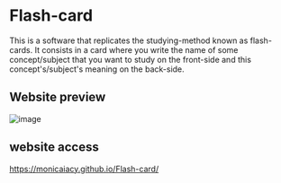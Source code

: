 # Flash-card

This is a software that replicates the studying-method known as flash-cards.
It consists in a card where you write the name of some concept/subject that you want to study on the front-side and this concept's/subject's meaning on the back-side.


## Website preview
![image](https://user-images.githubusercontent.com/73076957/170887125-a95402ed-1777-49ba-a2af-2f7d9550fba4.png)

## website access
https://monicaiacy.github.io/Flash-card/
